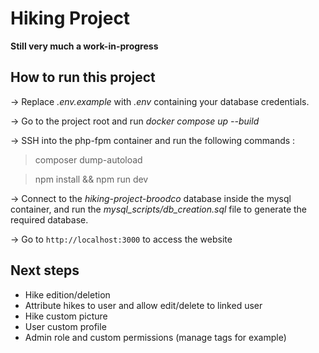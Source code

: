 # Hiking Project

**Still very much a work-in-progress**

## How to run this project

-> Replace *.env.example* with *.env* containing your database credentials.

-> Go to the project root and run *docker compose up --build*

-> SSH into the php-fpm container and run the following commands : 
> composer dump-autoload

> npm install && npm run dev

-> Connect to the _hiking-project-broodco_ database inside the mysql container, and
run the _mysql_scripts/db_creation.sql_ file to generate the required database.

-> Go to `http://localhost:3000` to access the website

## Next steps 

- Hike edition/deletion
- Attribute hikes to user and allow edit/delete to linked user
- Hike custom picture
- User custom profile
- Admin role and custom permissions (manage tags for example)